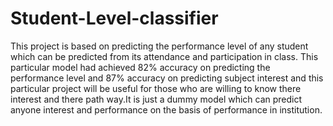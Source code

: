 # Student-Level-classifier
This project is based on predicting the performance level of any student which can be predicted from its attendance and participation in class. This particular model had achieved 82% accuracy on predicting the performance level and 87% accuracy on predicting subject interest and this particular project will be useful for those who are willing to know there interest and there path way.It is just a dummy model which can predict anyone interest and performance on the basis of performance in institution.

